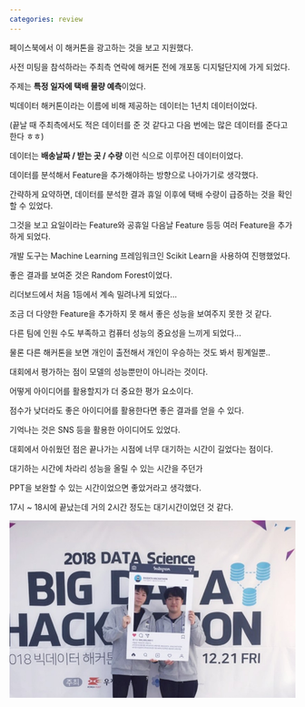 ```yaml
---
categories: review
---
```

페이스북에서 이 해커톤을 광고하는 것을 보고 지원했다.

사전 미팅을 참석하라는 주최측 연락에 해커톤 전에 개포동 디지털단지에 가게 되었다.

주제는 **특정 일자에 택배 물량 예측**이었다.

빅데이터 해커톤이라는 이름에 비해 제공하는 데이터는 1년치 데이터이었다.

(끝날 때 주최측에서도 적은 데이터를 준 것 같다고 다음 번에는 많은 데이터를 준다고 한다 ㅎㅎ)

데이터는 **배송날짜 / 받는 곳 / 수량** 이런 식으로 이루어진 데이터이었다.

데이터를 분석해서 Feature을 추가해야하는 방향으로 나아가기로 생각했다.

간략하게 요약하면, 데이터를 분석한 결과 휴일 이후에 택배 수량이 급증하는 것을 확인할 수 있었다.

그것을 보고 요일이라는 Feature와 공휴일 다음날 Feature 등등 여러 Feature을 추가하게 되었다.

개발 도구는 Machine Learning 프레임워크인 Scikit Learn을 사용하여 진행했었다.

좋은 결과를 보여준 것은 Random Forest이었다.

리더보드에서 처음 1등에서 계속 밀려나게 되었다...

조금 더 다양한 Feature을 추가하지 못 해서 좋은 성능을 보여주지 못한 것 같다.

다른 팀에 인원 수도 부족하고 컴퓨터 성능의 중요성을 느끼게 되었다...

물론 다른 해커톤을 보면 개인이 출전해서 개인이 우승하는 것도 봐서 핑계일뿐..

대회에서 평가하는 점이 모델의 성능뿐만이 아니라는 것이다.

어떻게 아이디어를 활용할지가 더 중요한 평가 요소이다. 

점수가 낮더라도 좋은 아이디어를 활용한다면 좋은 결과를 얻을 수 있다.

기억나는 것은 SNS 등을 활용한 아이디어도 있었다.

대회에서 아쉬웠던 점은 끝나가는 시점에 너무 대기하는 시간이 길었다는 점이다.

대기하는 시간에 차라리 성능을 올릴 수 있는 시간을 주던가 

PPT을 보완할 수 있는 시간이었으면 좋았거라고 생각했다.

17시 ~ 18시에 끝났는데 거의 2시간 정도는 대기시간이었던 것 같다.

![](/assets/images/bigdata_hackathon.jpg)